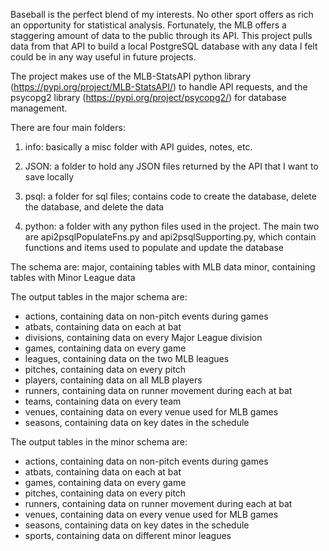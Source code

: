 Baseball is the perfect blend of my interests. No other sport offers as rich an opportunity for statistical analysis. Fortunately, the MLB offers a staggering amount of data to the public through its API. This project pulls data from that API to build a local PostgreSQL database with any data I felt could be in any way useful in future projects.

The project makes use of the MLB-StatsAPI python library (https://pypi.org/project/MLB-StatsAPI/) to handle API requests, and the psycopg2 library (https://pypi.org/project/psycopg2/) for database management.

There are four main folders:

  1. info: basically a misc folder with API guides, notes, etc.
  
  2. JSON: a folder to hold any JSON files returned by the API that I want to save locally

  3. psql: a folder for sql files; contains code to create the database, delete the database, and delete the data

  4. python: a folder with any python files used in the project. The main two are api2psqlPopulateFns.py and api2psqlSupporting.py, which contain functions and items used to populate and update the database

The schema are:
  major, containing tables with MLB data
  minor, containing tables with Minor League data

The output tables in the major schema are:
<ul>
  <li>
  actions, containing data on non-pitch events during games
  </li>
  <li>
  atbats, containing data on each at bat
  </li>
  <li>
  divisions, containing data on every Major League division
  </li>
  <li>
  games, containing data on every game
  </li>
  <li>
  leagues, containing data on the two MLB leagues
  </li>
  <li>
  pitches, containing data on every pitch
  </li>
  <li>
  players, containing data on all MLB players
  </li>
  <li>
  runners, containing data on runner movement during each at bat
  </li>
  <li>
  teams, containing data on every team
  </li>
  <li>
  venues, containing data on every venue used for MLB games
  </li>
  <li>
  seasons, containing data on key dates in the schedule
  </li>
</ul>
The output tables in the minor schema are:
<ul>
  <li>
  actions, containing data on non-pitch events during games
  </li>
  <li>
  atbats, containing data on each at bat
  </li>
  <li>
  games, containing data on every game
  </li>
  <li>
  pitches, containing data on every pitch
  </li>
  <li>
  runners, containing data on runner movement during each at bat
  </li>
  <li>
  venues, containing data on every venue used for MLB games
  </li>
  <li>
  seasons, containing data on key dates in the schedule
  </li>
  <li>
  sports, containing data on different minor leagues
  </li>
</ul>


